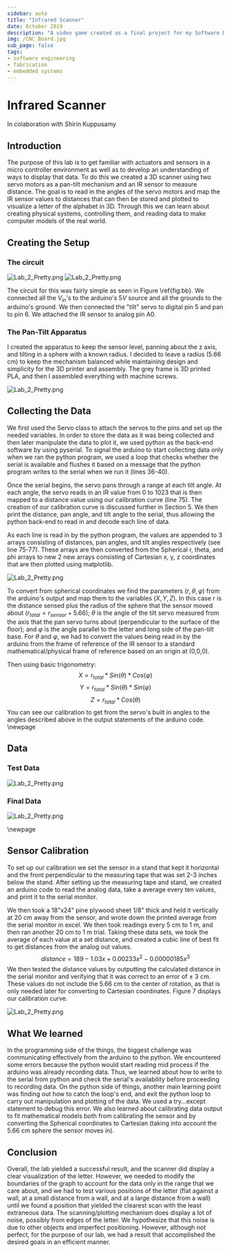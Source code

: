 ```yaml
---
sidebar: auto
title: "Infrared Scanner"
date: October 2019
description: "A video game created as a final project for my Software Design class"
img: /CNC_Board.jpg
sub_page: false
tags:
- software engineering
- fabrication
- embedded systems
---
```


# Infrared Scanner
In colaboration with Shirin Kuppusamy




## Introduction

The purpose of this lab is to get familiar with actuators and sensors in a micro controller environment as well as to develop an understanding of ways to display that data. To do this we created a 3D scanner using two servo motors as a pan-tilt mechanism and an IR sensor to measure distance. The goal is to read in the angles of the servo motors and map the IR sensor values to distances that can then be stored and plotted to visualize a letter of the alphabet in 3D. Through this we can learn about creating physical systems, controlling them, and reading data to make computer models of the real world.
    
## Creating the Setup
### The circuit
![Lab_2_Pretty.png](./media/POE_Lab_2/Lab_2_schem.png)
![Lab_2_Pretty.png](./media/POE_Lab_2/Lab_2_Pretty.png)

The circuit for this was fairly simple as seen in Figure \ref{fig:bb}. We connected all the $V_{in}$'s to the arduino's $5V$ source and all the grounds to the arduino's ground. We then connected the "tilt" servo to digital pin 5 and pan to pin 6. We attached the IR sensor to analog pin A0.

### The Pan-Tilt Apparatus

I created the apparatus to keep the sensor level, panning about the z axis, and tilting in a sphere with a known radius. I decided to leave a radius (5.66 cm) to keep the mechanism balanced while maintaining design and simplicity for the 3D printer and assembly. The grey frame is 3D printed PLA, and then I assembled everything with machine screws.


![Lab_2_Pretty.png](./media/POE_Lab_2/PanTilt.png)

## Collecting the Data

We first used the Servo class to attach the servos to the pins and set up the needed variables. In order to store the data as it was being collected and then later manipulate the data to plot it, we used python as the back-end software by using pyserial. To signal the arduino to start collecting data only when we ran the python program, we used a loop that checks whether the serial is available and flushes it based on a message that the python program writes to the serial when we run it (lines 36-40).

Once the serial begins, the servo pans through a range at each tilt angle. At each angle, the servo reads in an IR value from 0 to 1023 that is then mapped to a distance value using our calibration curve (line 75). The creation of our calibration curve is discussed further in Section 5. We then print the distance, pan angle, and tilt angle to the serial, thus allowing the python back-end to read in and decode each line of data.

As each line is read in by the python program, the values are appended to 3 arrays consisting of distances, pan angles, and tilt angles respectively (see line 75-77). These arrays are then converted from the Spherical r, theta, and phi arrays to new 2 new arrays consisting of Cartesian x, y, z coordinates that are then plotted using matplotlib. 
    
![Lab_2_Pretty.png](./media/POE_Lab_2/Sphere.png)

To convert from spherical coordinates we find the parameters $(r,\theta, \varphi)$ from the arduino's output and map them to the variables $(X,Y,Z)$. In this case r is the distance sensed plus the radius of the sphere that the sensor moved about ($r_{total}=r_{sensor}+5.66$); $\theta$ is the angle of the tilt servo measured from the axis that the pan servo turns about (perpendicular to the surface of the floor); and $\varphi$ is the angle parallel to the letter and long side of the pan-tilt base. For $\theta$ and $\varphi$, we had to convert the values being read in by the arduino from the frame of reference of the IR sensor to a standard mathematical/physical frame of reference based on an origin at (0,0,0). 

Then using basic trigonometry:
$$ X= r_{total}*Sin(\theta)*Cos(\varphi)$$
$$ Y= r_{total}*Sin(\theta)*Sin(\varphi)$$
$$ Z= r_{total}*Cos(\theta)$$
You can see our calibration to get from the servo's built in angles to the angles described above in the output statements of the arduino code.
\newpage

## Data
### Test Data  
![Lab_2_Pretty.png](./media/POE_Lab_2/Lab_2_Excell.png)



### Final Data
![Lab_2_Pretty.png](./media/POE_Lab_2/letterC_version2.png)
        
\newpage

## Sensor Calibration
To set up our calibration we set the sensor in a stand that kept it horizontal and the front perpendicular to the measuring tape that was set 2-3 inches below the stand. After setting up the measuring tape and stand, we created an arduino code to read the analog data, take a average every ten values, and print it to the serial monitor.

We then took a 18"x24" pine plywood sheet 1/8" thick and held it vertically at 20 cm away from the sensor, and wrote down the printed average from the serial monitor in excel. We then took readings every 5 cm to 1 m, and then ran another 20 cm to 1 m trial. Taking these data sets, we took the average of each value at a set distance, and created a cubic line of best fit to get distances from the analog out values. $$distance = 189 - 1.03x + 0.00233x^2 - 0.00000185x^3$$ We then tested the distance values by outputting the calculated distance in the serial monitor and verifying that it was correct to an error of $\pm$ 3 cm. These values do not include the 5.66 cm to the center of rotation, as that is only needed later for converting to Cartesian coordinates. Figure 7 displays our calibration curve. 

![Lab_2_Pretty.png](./media/POE_Lab_2/Calibration_Curve.png)

## What We learned
In the programming side of the things, the biggest challenge was communicating effectively from the arduino to the python. We encountered some errors because the python would start reading mid process if the arduino was already recording data. Thus, we learned about how to write to the serial from python and check the serial's availability before proceeding to recording data. On the python side of things, another main learning point was finding out how to catch the loop's end, and exit the python loop to carry out manipulation and plotting of the data. We used a try...except statement to debug this error. 
We also learned about calibrating data output to fit mathematical models both from calibrating the sensor and by converting the Spherical coordinates to Cartesian (taking into account the 5.66 cm sphere the sensor moves in). 

## Conclusion

Overall, the lab yielded a successful result, and the scanner did display a clear visualization of the letter. However, we needed to modify the boundaries of the graph to account for the data only in the range that we care about, and we had to test various positions of the letter (flat against a wall, at a small distance from a wall, and at a large distance from a wall) until we found a position that yielded the clearest scan with the least extraneous data. The scanning/plotting mechanism does display a lot of noise, possibly from edges of the letter. We hypothesize that this noise is due to other objects and imperfect positioning. However, although not perfect, for the purpose of our lab, we had a result that accomplished the desired goals in an efficient manner. 


